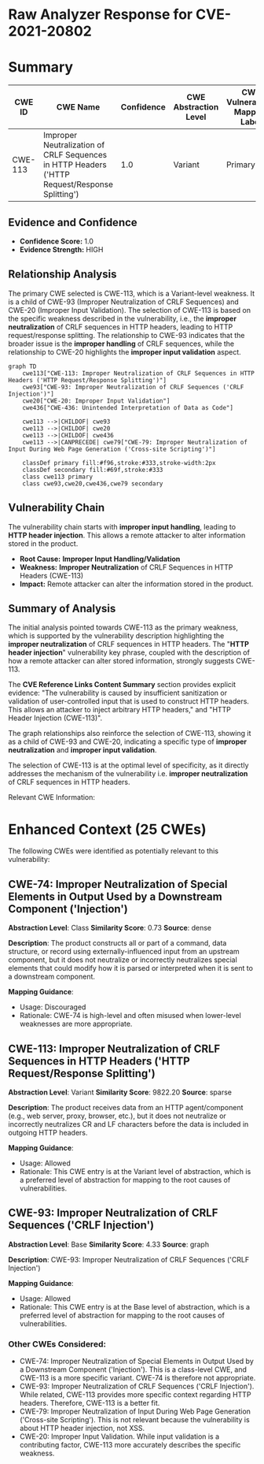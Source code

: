 # Raw Analyzer Response for CVE-2021-20802

# Summary
| CWE ID | CWE Name | Confidence | CWE Abstraction Level | CWE Vulnerability Mapping Label | CWE-Vulnerability Mapping Notes |
|---|---|---|---|---|---|
| CWE-113 | Improper Neutralization of CRLF Sequences in HTTP Headers ('HTTP Request/Response Splitting') | 1.0 | Variant | Primary | Allowed |

## Evidence and Confidence

*   **Confidence Score:** 1.0
*   **Evidence Strength:** HIGH

## Relationship Analysis
The primary CWE selected is CWE-113, which is a Variant-level weakness. It is a child of CWE-93 (Improper Neutralization of CRLF Sequences) and CWE-20 (Improper Input Validation). The selection of CWE-113 is based on the specific weakness described in the vulnerability, i.e., the **improper neutralization** of CRLF sequences in HTTP headers, leading to HTTP request/response splitting. The relationship to CWE-93 indicates that the broader issue is the **improper handling** of CRLF sequences, while the relationship to CWE-20 highlights the **improper input validation** aspect.

```mermaid
graph TD
    cwe113["CWE-113: Improper Neutralization of CRLF Sequences in HTTP Headers ('HTTP Request/Response Splitting')"]
    cwe93["CWE-93: Improper Neutralization of CRLF Sequences ('CRLF Injection')"]
    cwe20["CWE-20: Improper Input Validation"]
    cwe436["CWE-436: Unintended Interpretation of Data as Code"]
    
    cwe113 -->|CHILDOF| cwe93
    cwe113 -->|CHILDOF| cwe20
    cwe113 -->|CHILDOF| cwe436
    cwe113 -->|CANPRECEDE| cwe79["CWE-79: Improper Neutralization of Input During Web Page Generation ('Cross-site Scripting')"]

    classDef primary fill:#f96,stroke:#333,stroke-width:2px
    classDef secondary fill:#69f,stroke:#333
    class cwe113 primary
    class cwe93,cwe20,cwe436,cwe79 secondary
```

## Vulnerability Chain
The vulnerability chain starts with **improper input handling**, leading to **HTTP header injection**. This allows a remote attacker to alter information stored in the product.
  - **Root Cause:** **Improper Input Handling/Validation**
  - **Weakness:** **Improper Neutralization** of CRLF Sequences in HTTP Headers (CWE-113)
  - **Impact:** Remote attacker can alter the information stored in the product.

## Summary of Analysis
The initial analysis pointed towards CWE-113 as the primary weakness, which is supported by the vulnerability description highlighting the **improper neutralization** of CRLF sequences in HTTP headers. The "**HTTP header injection**" vulnerability key phrase, coupled with the description of how a remote attacker can alter stored information, strongly suggests CWE-113.

The **CVE Reference Links Content Summary** section provides explicit evidence: "The vulnerability is caused by insufficient sanitization or validation of user-controlled input that is used to construct HTTP headers. This allows an attacker to inject arbitrary HTTP headers," and "HTTP Header Injection (CWE-113)".

The graph relationships also reinforce the selection of CWE-113, showing it as a child of CWE-93 and CWE-20, indicating a specific type of **improper neutralization** and **improper input validation**.

The selection of CWE-113 is at the optimal level of specificity, as it directly addresses the mechanism of the vulnerability i.e. **improper neutralization** of CRLF sequences in HTTP headers.

Relevant CWE Information:

# Enhanced Context (25 CWEs)
The following CWEs were identified as potentially relevant to this vulnerability:

## CWE-74: Improper Neutralization of Special Elements in Output Used by a Downstream Component ('Injection')
**Abstraction Level**: Class
**Similarity Score**: 0.73
**Source**: dense

**Description**:
The product constructs all or part of a command, data structure, or record using externally-influenced input from an upstream component, but it does not neutralize or incorrectly neutralizes special elements that could modify how it is parsed or interpreted when it is sent to a downstream component.

**Mapping Guidance**:
- Usage: Discouraged
- Rationale: CWE-74 is high-level and often misused when lower-level weaknesses are more appropriate.

## CWE-113: Improper Neutralization of CRLF Sequences in HTTP Headers ('HTTP Request/Response Splitting')
**Abstraction Level**: Variant
**Similarity Score**: 9822.20
**Source**: sparse

**Description**:
The product receives data from an HTTP agent/component (e.g., web server, proxy, browser, etc.), but it does not neutralize or incorrectly neutralizes CR and LF characters before the data is included in outgoing HTTP headers.

**Mapping Guidance**:
- Usage: Allowed
- Rationale: This CWE entry is at the Variant level of abstraction, which is a preferred level of abstraction for mapping to the root causes of vulnerabilities.

## CWE-93: Improper Neutralization of CRLF Sequences ('CRLF Injection')
**Abstraction Level**: Base
**Similarity Score**: 4.33
**Source**: graph

**Description**:
CWE-93: Improper Neutralization of CRLF Sequences ('CRLF Injection')

**Mapping Guidance**:
- Usage: Allowed
- Rationale: This CWE entry is at the Base level of abstraction, which is a preferred level of abstraction for mapping to the root causes of vulnerabilities.

### Other CWEs Considered:
- CWE-74: Improper Neutralization of Special Elements in Output Used by a Downstream Component ('Injection'). This is a class-level CWE, and CWE-113 is a more specific variant. CWE-74 is therefore not appropriate.
- CWE-93: Improper Neutralization of CRLF Sequences ('CRLF Injection'). While related, CWE-113 provides more specific context regarding HTTP headers. Therefore, CWE-113 is a better fit.
- CWE-79: Improper Neutralization of Input During Web Page Generation ('Cross-site Scripting'). This is not relevant because the vulnerability is about HTTP header injection, not XSS.
- CWE-20: Improper Input Validation. While input validation is a contributing factor, CWE-113 more accurately describes the specific weakness.